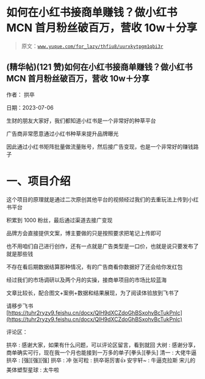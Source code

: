 # 如何在小红书接商单赚钱？做小红书 MCN 首月粉丝破百万，营收 10w＋分享

> 原文：[`www.yuque.com/for_lazy/thfiu8/uurxkytpgm1qbi3r`](https://www.yuque.com/for_lazy/thfiu8/uurxkytpgm1qbi3r)



## (精华帖)(121 赞)如何在小红书接商单赚钱？做小红书 MCN 首月粉丝破百万，营收 10w＋分享 

作者： 拱卒 

日期：2023-07-06 

生财的朋友大家好，我们都知道小红书是一个非常好的种草平台 

广告商非常愿意通过小红书种草来提升品牌曝光 

因此通过小红书矩阵批量做流量账号，然后接广告变现，也是一个非常好的赚钱路子 <ne-quote id="u1db0a9a8" data-lake-id="u1db0a9a8">

# 一、项目介绍 

这个项目的原理就是通过二次原创其他平台的视频经过我们的去重玩法上传到小红书平台 

积累到 1000 粉丝，最后通过渠道去接广变现 

品牌方会直接提供文案，博主要做的只是按照要求把笔记上传即可 

也不用咱们自己进行创作，还有一点就是广告类型是一口价，也就是说只要发布了就是那些钱 

不存在看后期数据结算那种情况，有的广告商看你数据好了还会给你发红包 

经过我们的市场调研以及两个月的实操，接商单项目的市场比较蓝海 

文章比较长，配合图文+案例+数据和结果展现，为了阅读体验放到飞书了 

请移步飞书[https://tuhr2ryzy9.feishu.cn/docx/QlH9dXCZdoGhBSxohvBcTukPnlc](https://tuhr2ryzy9.feishu.cn/docx/QlH9dXCZdoGhBSxohvBcTukPnlc) 

评论区： 

拱卒 : 感谢大家，如果有什么问题，可以评论区留言，看到就回 大树 : 感谢分享，商单确实可行，现在我一个月也能接到一万多的单子[拳头][拳头] 清一 : 大佬牛逼 拱卒 : [强][强][强] 拱卒 : 冲 张可粒 : 拱卒哥厉害👍 安宇轩~ : 牛逼克拉斯 宋儿的美体塑型星球 : 太牛啦</ne-quote>